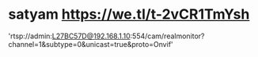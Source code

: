 # satyam https://we.tl/t-2vCR1TmYsh

'rtsp://admin:L27BC57D@192.168.1.10:554/cam/realmonitor?channel=1&subtype=0&unicast=true&proto=Onvif'
